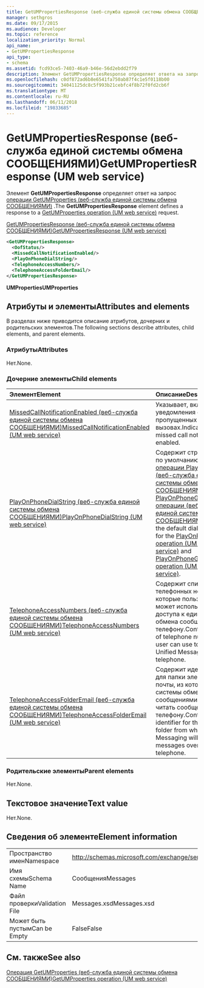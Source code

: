 ```yaml
---
title: GetUMPropertiesResponse (веб-служба единой системы обмена СООБЩЕНИЯМИ)
manager: sethgros
ms.date: 09/17/2015
ms.audience: Developer
ms.topic: reference
localization_priority: Normal
api_name:
- GetUMPropertiesResponse
api_type:
- schema
ms.assetid: fcd93ce5-7403-46a9-b46e-56d2ebdd2f79
description: Элемент GetUMPropertiesResponse определяет ответа на запрос GetUMProperties операции (веб-служба единой системы обмена СООБЩЕНИЯМИ).
ms.openlocfilehash: c0df872ad6b8e6541fa750ab87f4c1e5f0118b00
ms.sourcegitcommit: 34041125dc8c5f993b21cebfc4f8b72f0fd2cb6f
ms.translationtype: MT
ms.contentlocale: ru-RU
ms.lasthandoff: 06/11/2018
ms.locfileid: "19833685"
---
```

# <a name="getumpropertiesresponse-um-web-service"></a><span data-ttu-id="d24c2-103">GetUMPropertiesResponse (веб-служба единой системы обмена СООБЩЕНИЯМИ)</span><span class="sxs-lookup"><span data-stu-id="d24c2-103">GetUMPropertiesResponse (UM web service)</span></span>

<span data-ttu-id="d24c2-104">Элемент **GetUMPropertiesResponse** определяет ответ на запрос [операции GetUMProperties (веб-служба единой системы обмена СООБЩЕНИЯМИ)](getumproperties-operation-um-web-service.md) .</span><span class="sxs-lookup"><span data-stu-id="d24c2-104">The **GetUMPropertiesResponse** element defines a response to a [GetUMProperties operation (UM web service)](getumproperties-operation-um-web-service.md) request.</span></span> 
  
[<span data-ttu-id="d24c2-105">GetUMPropertiesResponse (веб-служба единой системы обмена СООБЩЕНИЯМИ)</span><span class="sxs-lookup"><span data-stu-id="d24c2-105">GetUMPropertiesResponse (UM web service)</span></span>](getumpropertiesresponse-um-web-service.md)
  
```xml
<GetUMPropertiesResponse>
  <OofStatus/>
  <MissedCallNotificationEnabled/>
  <PlayOnPhoneDialString/>
  <TelephoneAccessNumbers/>
  <TelephoneAccessFolderEmail/>
</GetUMPropertiesResponse>
```

 <span data-ttu-id="d24c2-106">**UMProperties**</span><span class="sxs-lookup"><span data-stu-id="d24c2-106">**UMProperties**</span></span>
## <a name="attributes-and-elements"></a><span data-ttu-id="d24c2-107">Атрибуты и элементы</span><span class="sxs-lookup"><span data-stu-id="d24c2-107">Attributes and elements</span></span>

<span data-ttu-id="d24c2-108">В разделах ниже приводится описание атрибутов, дочерних и родительских элементов.</span><span class="sxs-lookup"><span data-stu-id="d24c2-108">The following sections describe attributes, child elements, and parent elements.</span></span>
  
### <a name="attributes"></a><span data-ttu-id="d24c2-109">Атрибуты</span><span class="sxs-lookup"><span data-stu-id="d24c2-109">Attributes</span></span>

<span data-ttu-id="d24c2-110">Нет.</span><span class="sxs-lookup"><span data-stu-id="d24c2-110">None.</span></span>
  
### <a name="child-elements"></a><span data-ttu-id="d24c2-111">Дочерние элементы</span><span class="sxs-lookup"><span data-stu-id="d24c2-111">Child elements</span></span>

|<span data-ttu-id="d24c2-112">**Элемент**</span><span class="sxs-lookup"><span data-stu-id="d24c2-112">**Element**</span></span>|<span data-ttu-id="d24c2-113">**Описание**</span><span class="sxs-lookup"><span data-stu-id="d24c2-113">**Description**</span></span>|
|:-----|:-----|
|[<span data-ttu-id="d24c2-114">MissedCallNotificationEnabled (веб-служба единой системы обмена СООБЩЕНИЯМИ)</span><span class="sxs-lookup"><span data-stu-id="d24c2-114">MissedCallNotificationEnabled (UM web service)</span></span>](missedcallnotificationenabled-um-web-service.md) <br/> |<span data-ttu-id="d24c2-115">Указывает, включены ли уведомления о пропущенных вызовах.</span><span class="sxs-lookup"><span data-stu-id="d24c2-115">Indicates whether missed call notifications are enabled.</span></span>  <br/> |
|[<span data-ttu-id="d24c2-116">PlayOnPhoneDialString (веб-служба единой системы обмена СООБЩЕНИЯМИ)</span><span class="sxs-lookup"><span data-stu-id="d24c2-116">PlayOnPhoneDialString (UM web service)</span></span>](playonphonedialstring-um-web-service.md) <br/> |<span data-ttu-id="d24c2-117">Содержит строку звонков по умолчанию для [операции PlayOnPhone (веб-служба единой системы обмена СООБЩЕНИЯМИ)](playonphone-operation-um-web-service.md) и [PlayOnPhoneGreeting операции (веб-служба единой системы обмена СООБЩЕНИЯМИ)](playonphonegreeting-operation-um-web-service.md).</span><span class="sxs-lookup"><span data-stu-id="d24c2-117">Contains the default dial string to use for the [PlayOnPhone operation (UM web service)](playonphone-operation-um-web-service.md) and [PlayOnPhoneGreeting operation (UM web service)](playonphonegreeting-operation-um-web-service.md).</span></span>  <br/> |
|[<span data-ttu-id="d24c2-118">TelephoneAccessNumbers (веб-служба единой системы обмена СООБЩЕНИЯМИ)</span><span class="sxs-lookup"><span data-stu-id="d24c2-118">TelephoneAccessNumbers (UM web service)</span></span>](telephoneaccessnumbers-um-web-service.md) <br/> |<span data-ttu-id="d24c2-119">Содержит список телефонных номеров, которые пользователь может использовать для доступа к единой системе обмена сообщениями по телефону.</span><span class="sxs-lookup"><span data-stu-id="d24c2-119">Contains the list of telephone numbers the user can use to access Unified Messaging via a telephone.</span></span>  <br/> |
|[<span data-ttu-id="d24c2-120">TelephoneAccessFolderEmail (веб-служба единой системы обмена СООБЩЕНИЯМИ)</span><span class="sxs-lookup"><span data-stu-id="d24c2-120">TelephoneAccessFolderEmail (UM web service)</span></span>](telephoneaccessfolderemail-um-web-service.md) <br/> |<span data-ttu-id="d24c2-121">Содержит идентификатор для папки электронной почты, из которого единой системы обмена сообщениями будет читать сообщения по телефону.</span><span class="sxs-lookup"><span data-stu-id="d24c2-121">Contains the identifier for the e-mail folder from which Unified Messaging will read messages over the telephone.</span></span>  <br/> |
   
### <a name="parent-elements"></a><span data-ttu-id="d24c2-122">Родительские элементы</span><span class="sxs-lookup"><span data-stu-id="d24c2-122">Parent elements</span></span>

<span data-ttu-id="d24c2-123">Нет.</span><span class="sxs-lookup"><span data-stu-id="d24c2-123">None.</span></span>
  
## <a name="text-value"></a><span data-ttu-id="d24c2-124">Текстовое значение</span><span class="sxs-lookup"><span data-stu-id="d24c2-124">Text value</span></span>

<span data-ttu-id="d24c2-125">Нет.</span><span class="sxs-lookup"><span data-stu-id="d24c2-125">None.</span></span>
  
## <a name="element-information"></a><span data-ttu-id="d24c2-126">Сведения об элементе</span><span class="sxs-lookup"><span data-stu-id="d24c2-126">Element information</span></span>

|||
|:-----|:-----|
|<span data-ttu-id="d24c2-127">Пространство имен</span><span class="sxs-lookup"><span data-stu-id="d24c2-127">Namespace</span></span>  <br/> |http://schemas.microsoft.com/exchange/services/2006/messages  <br/> |
|<span data-ttu-id="d24c2-128">Имя схемы</span><span class="sxs-lookup"><span data-stu-id="d24c2-128">Schema Name</span></span>  <br/> |<span data-ttu-id="d24c2-129">Сообщения</span><span class="sxs-lookup"><span data-stu-id="d24c2-129">Messages</span></span>  <br/> |
|<span data-ttu-id="d24c2-130">Файл проверки</span><span class="sxs-lookup"><span data-stu-id="d24c2-130">Validation File</span></span>  <br/> |<span data-ttu-id="d24c2-131">Messages.xsd</span><span class="sxs-lookup"><span data-stu-id="d24c2-131">Messages.xsd</span></span>  <br/> |
|<span data-ttu-id="d24c2-132">Может быть пустым</span><span class="sxs-lookup"><span data-stu-id="d24c2-132">Can be Empty</span></span>  <br/> |<span data-ttu-id="d24c2-133">False</span><span class="sxs-lookup"><span data-stu-id="d24c2-133">False</span></span>  <br/> |
   
## <a name="see-also"></a><span data-ttu-id="d24c2-134">См. также</span><span class="sxs-lookup"><span data-stu-id="d24c2-134">See also</span></span>



[<span data-ttu-id="d24c2-135">Операция GetUMProperties (веб-служба единой системы обмена СООБЩЕНИЯМИ)</span><span class="sxs-lookup"><span data-stu-id="d24c2-135">GetUMProperties operation (UM web service)</span></span>](getumproperties-operation-um-web-service.md)

